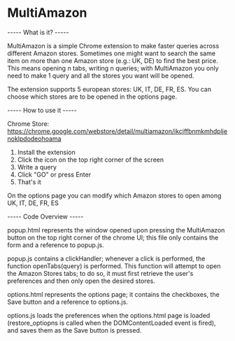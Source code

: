 MultiAmazon
===========

----- What is it?  -----

MultiAmazon is a simple Chrome extension to make faster queries across different Amazon stores. Sometimes one might want to search the same item on more than one Amazon store (e.g.: UK, DE) to find the best price.
This means opening n tabs, writing n queries; with MultiAmazon you only need to make 1 query and all the stores you want will be opened.

The extension supports 5 european stores: UK, IT, DE, FR, ES. You can choose which stores are to be opened in the options page.


----- How to use it ----- 

Chrome Store: https://chrome.google.com/webstore/detail/multiamazon/ikcjffbnmkmhdpljenoklpdodeohoama

1) Install the extension
2) Click the icon on the top right corner of the screen
3) Write a query
4) Click "GO" or press Enter
5) That's it

On the options page you can modify which Amazon stores to open among UK, IT, DE, FR, ES


----- Code Overview -----

popup.html represents the window opened upon pressing the MultiAmazon button on the top right corner of the chrome UI;
this file only contains the form and a reference to popup.js.

popup.js contains a clickHandler; whenever a click is performed, the function openTabs(query) is performed.
This function will attempt to open the Amazon Stores tabs; to do so, it must first retrieve the user's preferences and then only open the desired stores.

options.html represents the options page; it contains the checkboxes, the Save button and a reference to options.js.

options.js loads the preferences when the options.html page is loaded (restore_optiopns is called when the DOMContentLoaded event is fired), and saves them as the Save button is pressed.

